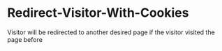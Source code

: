 Redirect-Visitor-With-Cookies
=============================

Visitor will be redirected to another desired page if the visitor visited the page before

